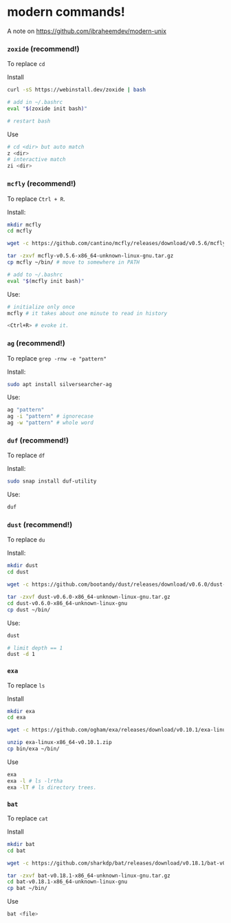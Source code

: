 # modern commands!

A note on https://github.com/ibraheemdev/modern-unix



### `zoxide` (recommend!)

To replace `cd`

Install

```bash
curl -sS https://webinstall.dev/zoxide | bash

# add in ~/.bashrc
eval "$(zoxide init bash)"

# restart bash
```

Use

```bash
# cd <dir> but auto match
z <dir>
# interactive match
zi <dir>
```





### `mcfly`  (recommend!)

To replace `Ctrl + R`.

Install:

```bash
mkdir mcfly
cd mcfly

wget -c https://github.com/cantino/mcfly/releases/download/v0.5.6/mcfly-v0.5.6-x86_64-unknown-linux-gnu.tar.gz

tar -zxvf mcfly-v0.5.6-x86_64-unknown-linux-gnu.tar.gz
cp mcfly ~/bin/ # move to somewhere in PATH

# add to ~/.bashrc
eval "$(mcfly init bash)"
```

Use:

```bash
# initialize only once
mcfly # it takes about one minute to read in history

<Ctrl+R> # evoke it.
```





### `ag` (recommend!)

To replace `grep -rnw -e "pattern"`

Install:

```bash
sudo apt install silversearcher-ag
```

Use:

```bash
ag "pattern"
ag -i "pattern" # ignorecase
ag -w "pattern" # whole word
```





### `duf` (recommend!)

To replace `df`

Install:

```bash
sudo snap install duf-utility
```

Use:

```bash
duf
```





### `dust` (recommend!)

To replace `du`

Install:

```bash
mkdir dust
cd dust

wget -c https://github.com/bootandy/dust/releases/download/v0.6.0/dust-v0.6.0-x86_64-unknown-linux-gnu.tar.gz

tar -zxvf dust-v0.6.0-x86_64-unknown-linux-gnu.tar.gz
cd dust-v0.6.0-x86_64-unknown-linux-gnu
cp dust ~/bin/
```

Use:

```bash
dust

# limit depth == 1
dust -d 1
```





### `exa`

To replace `ls`

Install

```bash
mkdir exa
cd exa

wget -c https://github.com/ogham/exa/releases/download/v0.10.1/exa-linux-x86_64-v0.10.1.zip

unzip exa-linux-x86_64-v0.10.1.zip
cp bin/exa ~/bin/
```

Use

```bash
exa
exa -l # ls -lrtha
exa -lT # ls directory trees.

```



### `bat`

To replace `cat`

Install

```bash
mkdir bat
cd bat

wget -c https://github.com/sharkdp/bat/releases/download/v0.18.1/bat-v0.18.1-x86_64-unknown-linux-gnu.tar.gz

tar -zxvf bat-v0.18.1-x86_64-unknown-linux-gnu.tar.gz
cd bat-v0.18.1-x86_64-unknown-linux-gnu
cp bat ~/bin/
```

Use

```bash
bat <file>
```


